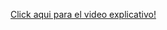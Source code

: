 [Click aqui para el video explicativo!](https://drive.google.com/open?id=1QLBFTqdlHgp7qnSA0ua5Aw1y85ZwSC4y)
